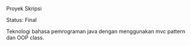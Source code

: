 Proyek Skripsi

Status: Final

Teknologi bahasa pemrograman java dengan menggunakan mvc pattern dan OOP class. 
